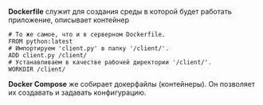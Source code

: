 **Dockerfile** служит для создания среды в которой будет работать приложение, описывает контейнер
```
# То же самое, что и в серверном Dockerfile.
FROM python:latest
# Импортируем 'client.py' в папку '/client/'.
ADD client.py /client/
# Устанавливаем в качестве рабочей директории '/client/'.
WORKDIR /client/
```

**Docker Compose** же собирает докерфайлы (контейнеры). Он позволяет их создавать и задавать конфигурацию.